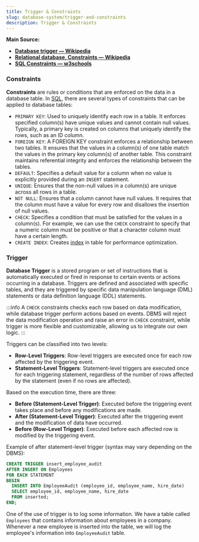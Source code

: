 ```yaml
---
title: Trigger & Constraints
slug: database-system/trigger-and-constraints
description: Trigger & Constraints
---
```


**Main Source:**

- **[Database trigger — Wikipedia](https://en.wikipedia.org/wiki/Database_trigger)**
- **[Relational database, Constraints — Wikipedia](https://en.wikipedia.org/wiki/Relational_database#Constraints)**
- **[SQL Constraints — w3schools](https://www.w3schools.com/sql/sql_constraints.asp)**

### Constraints

**Constraints** are rules or conditions that are enforced on the data in a database table. In [SQL](/database-system/query-language#sql), there are several types of constraints that can be applied to database tables:

- `PRIMARY KEY`: Used to uniquely identify each row in a table. It enforces specified column(s) have unique values and cannot contain null values. Typically, a primary key is created on columns that uniquely identify the rows, such as an ID column.
- `FOREIGN KEY`: A FOREIGN KEY constraint enforces a relationship between two tables. It ensures that the values in a column(s) of one table match the values in the primary key column(s) of another table. This constraint maintains referential integrity and enforces the relationship between the tables.
- `DEFAULT`: Specifies a default value for a column when no value is explicitly provided during an `INSERT` statement.
- `UNIQUE`: Ensures that the non-null values in a column(s) are unique across all rows in a table.
- `NOT NULL`: Ensures that a column cannot have null values. It requires that the column must have a value for every row and disallows the insertion of null values.
- `CHECK`: Specifies a condition that must be satisfied for the values in a column(s). For example, we can use the `CHECK` constraint to specify that a numeric column must be positive or that a character column must have a certain length.
- `CREATE INDEX`: Creates [index](/database-system/database-index) in table for performance optimization.

### Trigger

**Database Trigger** is a stored program or set of instructions that is automatically executed or fired in response to certain events or actions occurring in a database. Triggers are defined and associated with specific tables, and they are triggered by specific data manipulation language (DML) statements or data definition language (DDL) statements.

:::info
A `CHECK` constraints checks each row based on data modification, while database trigger perform actions based on events. DBMS will reject the data modification operation and raise an error in `CHECK` constraint, while trigger is more flexible and customizable, allowing us to integrate our own logic.
:::

Triggers can be classified into two levels:

- **Row-Level Triggers**: Row-level triggers are executed once for each row affected by the triggering event.
- **Statement-Level Triggers**: Statement-level triggers are executed once for each triggering statement, regardless of the number of rows affected by the statement (even if no rows are affected).

Based on the execution time, there are three:

- **Before (Statement-Level Trigger)**: Executed before the triggering event takes place and before any modifications are made.
- **After (Statement-Level Trigger)**: Executed after the triggering event and the modification of data have occurred.
- **Before (Row-Level Trigger)**: Executed before each affected row is modified by the triggering event.

Example of after statement-level trigger (syntax may vary depending on the DBMS):

```sql
CREATE TRIGGER insert_employee_audit
AFTER INSERT ON Employees
FOR EACH STATEMENT
BEGIN
  INSERT INTO EmployeeAudit (employee_id, employee_name, hire_date)
  SELECT employee_id, employee_name, hire_date
  FROM inserted;
END;
```

One of the use of trigger is to log some information. We have a table called `Employees` that contains information about employees in a company. Whenever a new employee is inserted into the table, we will log the employee's information into `EmployeeAudit` table.

